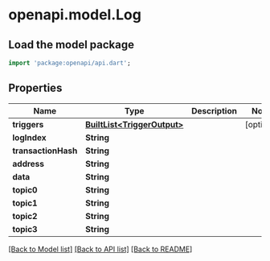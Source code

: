# openapi.model.Log

## Load the model package
```dart
import 'package:openapi/api.dart';
```

## Properties
Name | Type | Description | Notes
------------ | ------------- | ------------- | -------------
**triggers** | [**BuiltList&lt;TriggerOutput&gt;**](TriggerOutput.md) |  | [optional] 
**logIndex** | **String** |  | 
**transactionHash** | **String** |  | 
**address** | **String** |  | 
**data** | **String** |  | 
**topic0** | **String** |  | 
**topic1** | **String** |  | 
**topic2** | **String** |  | 
**topic3** | **String** |  | 

[[Back to Model list]](../README.md#documentation-for-models) [[Back to API list]](../README.md#documentation-for-api-endpoints) [[Back to README]](../README.md)


